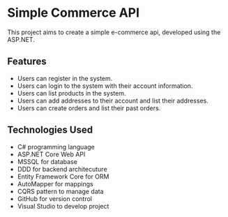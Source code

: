 # Simple Commerce API

This project aims to create a simple e-commerce api, developed using the ASP.NET.

## Features

- Users can register in the system.
- Users can login to the system with their account information.
- Users can list products in the system.
- Users can add addresses to their account and list their addresses.
- Users can create orders and list their past orders.

## Technologies Used

- C# programming language
- ASP.NET Core Web API
- MSSQL for database
- DDD for backend architecuture
- Entity Framework Core for ORM
- AutoMapper for mappings
- CQRS pattern to manage data
- GitHub for version control
- Visual Studio to develop project
